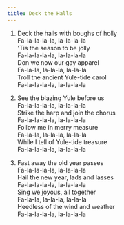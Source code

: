 ```yaml
---
title: Deck the Halls
---
```

1. Deck the halls with boughs of holly  
Fa-la-la-la-la, la-la-la-la  
'Tis the season to be jolly  
Fa-la-la-la-la, la-la-la-la  
Don we now our gay apparel  
Fa-la-la, la-la-la, la-la-la  
Troll the ancient Yule-tide carol  
Fa-la-la-la-la, la-la-la-la

2. See the blazing Yule before us  
Fa-la-la-la-la, la-la-la-la  
Strike the harp and join the chorus  
Fa-la-la-la-la, la-la-la-la  
Follow me in merry measure  
Fa-la-la, la-la-la, la-la-la  
While I tell of Yule-tide treasure  
Fa-la-la-la-la, la-la-la-la

3. Fast away the old year passes  
Fa-la-la-la-la, la-la-la-la  
Hail the new year, lads and lasses  
Fa-la-la-la-la, la-la-la-la  
Sing we joyous, all together  
Fa-la-la, la-la-la, la-la-la  
Heedless of the wind and weather  
Fa-la-la-la-la, la-la-la-la

